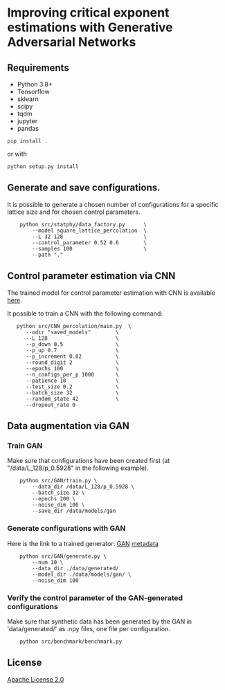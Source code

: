 # Improving critical exponent estimations with Generative Adversarial Networks

## Requirements

* Python 3.8+
* Tensorflow
* sklearn
* scipy
* tqdm
* jupyter
* pandas

```shell
pip install .
```

or with

```shell
python setup.py install
```

## Generate and save configurations.

It is possible to generate a chosen number of configurations for a specific lattice size and for chosen control parameters.

```shell
    python src/statphy/data_factory.py      \
        --model square_lattice_percolation  \
        --L 32 128                          \
        --control_parameter 0.52 0.6        \
        --samples 100                       \
        --path "."
```

## Control parameter estimation via CNN

The trained model for control parameter estimation with CNN is available [here](https://drive.google.com/file/d/1672V_ZPCHSVUohgRHw1nHLROkyo8_rJI/view?usp=sharing).

It possible to train a CNN with the following command:

 ```shell
    python src/CNN_percolation/main.py  \
       --odir "saved_models"        \
       --L 128                      \
       --p_down 0.5                 \
       --p_up 0.7                   \
       --p_increment 0.02           \
       --round_digit 2              \
       --epochs 100                 \
       --n_configs_per_p 1000       \
       --patience 10                \
       --test_size 0.2              \
       --batch_size 32              \
       --random_state 42            \
       --dropout_rate 0          
 ```

## Data augmentation via GAN

### Train GAN

Make sure that configurations have been created first (at "/data/L_128/p_0.5928" in the following example).

```shell
    python src/GAN/train.py \
        --data_dir /data/L_128/p_0.5928 \
        --batch_size 32 \
        --epochs 200 \
        --noise_dim 100 \
        --save_dir /data/models/gan
``` 

### Generate configurations with GAN

Here is the link to a trained generator:
[GAN](https://drive.google.com/file/d/1kfpgoXJTj8s2v96tVL6XtkmiBmWDpG61/view?usp=sharing)
[metadata](https://drive.google.com/file/d/1qIOxPaLd-ORYZdoDV5iOw6wvp3AIoeg-/view?usp=sharing)

```shell
    python src/GAN/generate.py \
        --num 10 \
        --data_dir ./data/generated/
        --model_dir ./data/models/gan/ \
        --noise_dim 100
```

### Verify the control parameter of the GAN-generated configurations

Make sure that synthetic data has been generated by the GAN in 'data/generated/' as .npy files, one file per configuration.

```shell
    python src/benchmark/benchmark.py
```

## License
[Apache License 2.0](https://github.com/bisonai/mobilenetv3-tensorflow/blob/master/LICENSE)
